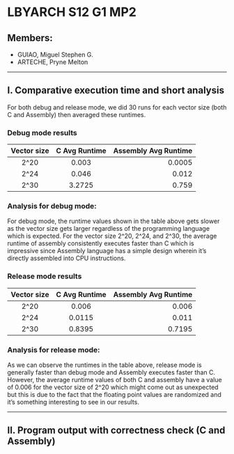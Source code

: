 # LBYARCH S12 G1 MP2
## Members:
- GUIAO, Miguel Stephen G.
- ARTECHE, Pryne Melton
***
## I. Comparative execution time and short analysis
For both debug and release mode, we did 30 runs for each vector size (both C and Assembly) then averaged these runtimes.

### Debug mode results

| Vector size   | C Avg Runtime | Assembly Avg Runtime  |
| :-----------: |:-------------:| ---------------------:|
| 2^20          | 0.003         | 0.0005                |
| 2^24          | 0.046         | 0.012                 |
| 2^30          | 3.2725        | 0.759                 |

### Analysis for debug mode:
For debug mode, the runtime values shown in the table above gets slower as the vector size gets larger regardless of the programming language which is expected. For the vector size 2^20, 2^24, and 2^30, the average runtime of assembly consistently executes faster than C which is impressive since Assembly language has a simple design wherein it’s directly assembled into CPU instructions.

### Release mode results

| Vector size   | C Avg Runtime | Assembly Avg Runtime  |
| :-----------: |:-------------:| ---------------------:|
| 2^20          | 0.006         | 0.006                 |
| 2^24          | 0.0115        | 0.011                 |
| 2^30          | 0.8395        | 0.7195                |

### Analysis for release mode:
As we can observe the runtimes in the table above, release mode is generally faster than debug mode and Assembly executes faster than C. However, the average runtime values of both C and assembly have a value of 0.006 for the vector size of 2^20 which might come out as unexpected but this is due to the fact that the floating point values are randomized and it’s something interesting to see in our results.

***

## II. Program output with correctness check (C and Assembly)
